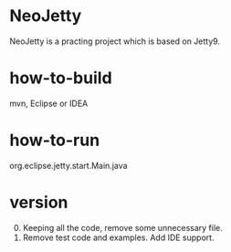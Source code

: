 NeoJetty
=========
NeoJetty is a practing project which is based on Jetty9.


how-to-build
============
mvn, Eclipse or IDEA


how-to-run
============
org.eclipse.jetty.start.Main.java


version
=========
0. Keeping all the code, remove some unnecessary file.
1. Remove test code and examples. Add IDE support.

